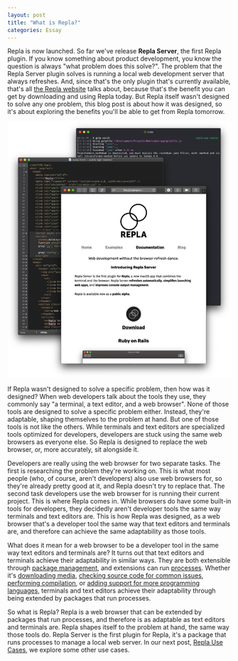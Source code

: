 ```yaml
---
layout: post
title: "What is Repla?"
categories: Essay
---
```


Repla is now launched. So far we've release **Repla Server**, the first Repla plugin. If you know something about product development, you know the question is always "what problem does this solve?". The problem that the Repla Server plugin solves is running a local web development server that always refreshes. And, since that's the only plugin that's currently available, that's all [the Repla website](https://repla.app/) talks about, because that's the benefit you can get by downloading and using Repla today. But Repla itself wasn't designed to solve any one problem, this blog post is about how it was designed, so it's about exploring the benefits you'll be able to get from Repla tomorrow.

![Trifecta](/assets/2020-01-13-trifecta.png)

If Repla wasn't designed to solve a specific problem, then how was it designed? When web developers talk about the tools they use, they commonly say "a terminal, a text editor, and a web browser". None of those tools are designed to solve a specific problem either. Instead, they're adaptable, shaping themselves to the problem at hand. But one of those tools is not like the others. While terminals and text editors are specialized tools optimized for developers, developers are stuck using the same web browsers as everyone else. So Repla is designed to replace the web browser, or, more accurately, sit alongside it.

Developers are really using the web browser for two separate tasks. The first is researching the problem they're working on. This is what most people (who, of course, aren't developers) also use web browsers for, so they're already pretty good at it, and Repla doesn't try to replace that. The second task developers use the web browser for is running their current project. This is where Repla comes in. While browsers do have some built-in tools for developers, they decidedly aren't developer tools the same way terminals and text editors are. This is how Repla was designed, as a web browser that's a developer tool the same way that text editors and terminals are, and therefore can achieve the same adaptability as those tools.

What does it mean for a web browser to be a developer tool in the same way text editors and terminals are? It turns out that text editors and terminals achieve their adaptability in similar ways. They are both extensible through [package management](https://en.wikipedia.org/wiki/Package_manager), and extensions can run [processes](https://en.wikipedia.org/wiki/Process_(computing)). Whether it's [downloading media](https://github.com/ytdl-org/youtube-dl/), [checking source code for common issues](https://atom.io/packages/linter), [performing compilation](https://lldb.llvm.org/), or [adding support for more programming languages](https://marketplace.visualstudio.com/items?itemName=kiadstudios.vscode-swift), terminals and text editors achieve their adaptability through being extended by packages that run processes.

So what is Repla? Repla is a web browser that can be extended by packages that run processes, and therefore is as adaptable as text editors and terminals are. Repla shapes itself to the problem at hand, the same way those tools do. Repla Server is the first plugin for Repla, it's a package that runs processes to manage a local web server. In our next post, [Repla Use Cases](http://blog.repla.app/2020/01/13/repla-use-cases/), we explore some other use cases.
